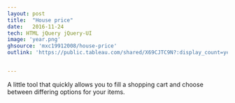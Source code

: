 ```yaml
---
layout: post
title:  "House price"
date:   2016-11-24
tech: HTML jQuery jQuery-UI
image: 'year.png'
ghsource: 'mxc19912008/house-price'
outlink: 'https://public.tableau.com/shared/X69CJTC9N?:display_count=yes'


---
```

A little tool that quickly allows you to fill a shopping cart and choose between differing options for your items.
